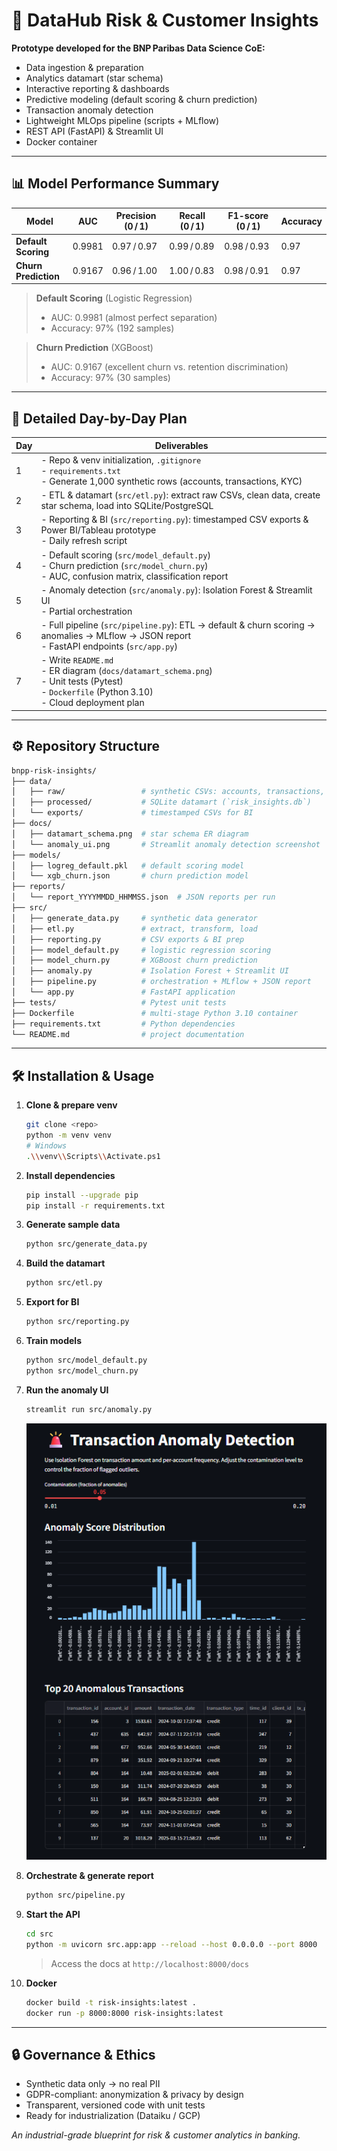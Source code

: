 # 🚀 DataHub Risk & Customer Insights

**Prototype developed for the BNP Paribas Data Science CoE:**

* Data ingestion & preparation
* Analytics datamart (star schema)
* Interactive reporting & dashboards
* Predictive modeling (default scoring & churn prediction)
* Transaction anomaly detection
* Lightweight MLOps pipeline (scripts + MLflow)
* REST API (FastAPI) & Streamlit UI
* Docker container

---

## 📊 Model Performance Summary

| Model                | AUC    | Precision (0 / 1) | Recall (0 / 1) | F1-score (0 / 1) | Accuracy |
| -------------------- | ------ | ----------------- | -------------- | ---------------- | -------- |
| **Default Scoring**  | 0.9981 | 0.97 / 0.97       | 0.99 / 0.89    | 0.98 / 0.93      | 0.97     |
| **Churn Prediction** | 0.9167 | 0.96 / 1.00       | 1.00 / 0.83    | 0.98 / 0.91      | 0.97     |

> **Default Scoring** (Logistic Regression)
>
> * AUC: 0.9981 (almost perfect separation)
> * Accuracy: 97% (192 samples)

> **Churn Prediction** (XGBoost)
>
> * AUC: 0.9167 (excellent churn vs. retention discrimination)
> * Accuracy: 97% (30 samples)

---

## 📅 Detailed Day-by-Day Plan

| Day | Deliverables                                                                                                                                                     |
| --- | ---------------------------------------------------------------------------------------------------------------------------------------------------------------- |
| 1   | - Repo & venv initialization, `.gitignore`  <br> - `requirements.txt`  <br> - Generate 1,000 synthetic rows (accounts, transactions, KYC)                        |
| 2   | - ETL & datamart (`src/etl.py`): extract raw CSVs, clean data, create star schema, load into SQLite/PostgreSQL                                                   |
| 3   | - Reporting & BI (`src/reporting.py`): timestamped CSV exports & Power BI/Tableau prototype  <br> - Daily refresh script                                         |
| 4   | - Default scoring (`src/model_default.py`)  <br> - Churn prediction (`src/model_churn.py`)  <br> - AUC, confusion matrix, classification report                  |
| 5   | - Anomaly detection (`src/anomaly.py`): Isolation Forest & Streamlit UI  <br> - Partial orchestration                                                            |
| 6   | - Full pipeline (`src/pipeline.py`): ETL → default & churn scoring → anomalies → MLflow → JSON report  <br> - FastAPI endpoints (`src/app.py`)                   |
| 7   | - Write `README.md`  <br> - ER diagram (`docs/datamart_schema.png`)  <br> - Unit tests (Pytest)  <br> - `Dockerfile` (Python 3.10)  <br> - Cloud deployment plan |

---

## ⚙️ Repository Structure

```bash
bnpp-risk-insights/
├── data/
│   ├── raw/                 # synthetic CSVs: accounts, transactions, KYC
│   ├── processed/           # SQLite datamart (`risk_insights.db`)
│   └── exports/             # timestamped CSVs for BI
├── docs/
│   ├── datamart_schema.png  # star schema ER diagram
│   └── anomaly_ui.png       # Streamlit anomaly detection screenshot
├── models/
│   ├── logreg_default.pkl   # default scoring model
│   └── xgb_churn.json       # churn prediction model
├── reports/
│   └── report_YYYYMMDD_HHMMSS.json  # JSON reports per run
├── src/
│   ├── generate_data.py     # synthetic data generator
│   ├── etl.py               # extract, transform, load
│   ├── reporting.py         # CSV exports & BI prep
│   ├── model_default.py     # logistic regression scoring
│   ├── model_churn.py       # XGBoost churn prediction
│   ├── anomaly.py           # Isolation Forest + Streamlit UI
│   ├── pipeline.py          # orchestration + MLflow + JSON report
│   └── app.py               # FastAPI application
├── tests/                   # Pytest unit tests
├── Dockerfile               # multi-stage Python 3.10 container
├── requirements.txt         # Python dependencies
└── README.md                # project documentation
```

---

## 🛠 Installation & Usage

1. **Clone & prepare venv**

   ```bash
   git clone <repo>
   python -m venv venv
   # Windows
   .\\venv\\Scripts\\Activate.ps1
   ```
2. **Install dependencies**

   ```bash
   pip install --upgrade pip
   pip install -r requirements.txt
   ```
3. **Generate sample data**

   ```bash
   python src/generate_data.py
   ```
4. **Build the datamart**

   ```bash
   python src/etl.py
   ```
5. **Export for BI**

   ```bash
   python src/reporting.py
   ```
6. **Train models**

   ```bash
   python src/model_default.py
   python src/model_churn.py
   ```
7. **Run the anomaly UI**

   ```bash
   streamlit run src/anomaly.py
   ```

   <img src="anomaly.png" alt="Streamlit Anomaly UI" width="700"/>
8. **Orchestrate & generate report**

   ```bash
   python src/pipeline.py
   ```
9. **Start the API**

   ```bash
   cd src
   python -m uvicorn src.app:app --reload --host 0.0.0.0 --port 8000
   ```

   > Access the docs at `http://localhost:8000/docs`
 
10. **Docker**

    ```bash
    docker build -t risk-insights:latest .
    docker run -p 8000:8000 risk-insights:latest
    ```

---

## 🔒 Governance & Ethics

* Synthetic data only → no real PII
* GDPR-compliant: anonymization & privacy by design
* Transparent, versioned code with unit tests
* Ready for industrialization (Dataiku / GCP)

*An industrial-grade blueprint for risk & customer analytics in banking.*
